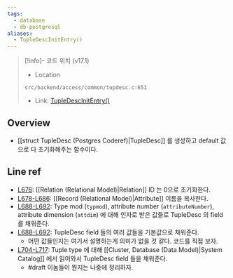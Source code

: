 ```yaml
---
tags:
  - database
  - db-postgresql
aliases:
  - TupleDescInitEntry()
---
```

> [!info]- 코드 위치 (v17.1)
> - Location
> ```
> src/backend/access/common/tupdesc.c:651
> ```
> - Link: [TupleDescInitEntry()](https://github.com/postgres/postgres/blob/REL_17_1/src/backend/access/common/tupdesc.c#L635-L718)

## Overview

- [[struct TupleDesc (Postgres Coderef)|TupleDesc]] 를 생성하고 default 값으로 다 초기화해주는 함수이다.

## Line ref

- [L676](https://github.com/postgres/postgres/blob/REL_17_1/src/backend/access/common/tupdesc.c#L676): [[Relation (Relational Model)|Relation]] ID 는 0으로 초기화한다.
- [L678-L686](https://github.com/postgres/postgres/blob/REL_17_1/src/backend/access/common/tupdesc.c#L678-L686): [[Record (Relational Model)|Attribute]] 이름을 복사한다.
- [L688-L692](https://github.com/postgres/postgres/blob/REL_17_1/src/backend/access/common/tupdesc.c#L688-L692): Type mod (`typmod`), attribute number (`attributeNumber`), attribute dimension (`attdim`) 에 대해 인자로 받은 값들로 TupleDesc 의 field 를 채워준다.
- [L688-L692](https://github.com/postgres/postgres/blob/REL_17_1/src/backend/access/common/tupdesc.c#L694-L702): TupleDesc field 들의 여러 값들을 기본값으로 채워준다.
	- 어떤 값들인지는 여기서 설명하는게 의미가 없을 것 같다. 코드를 직접 보자.
- [L704-L717](https://github.com/postgres/postgres/blob/REL_17_1/src/backend/access/common/tupdesc.c#L704-L717): Tuple type 에 대해 [[Cluster, Database (Data Model)|System Catalog]] 에서 읽어와서 TupleDesc field 들을 채워준다.
	- #draft 이놈들이 뭔지는 나중에 정리하자.